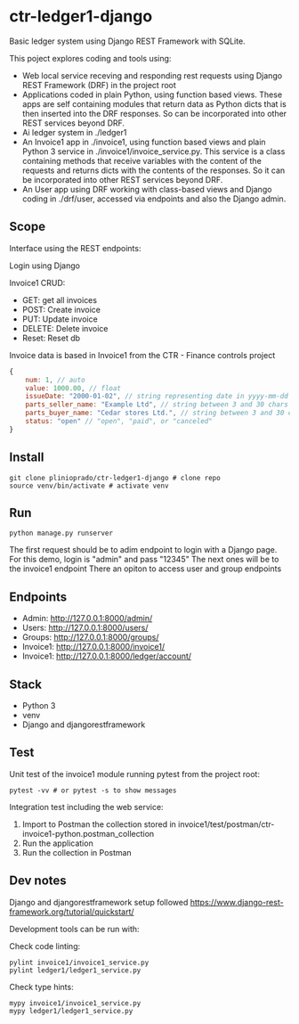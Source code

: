 # ctr-ledger1-django

Basic ledger system using Django REST Framework with SQLite.

This poject explores coding and tools using:

* Web local service receving and responding rest requests using Django REST Framework (DRF) in the project root
* Applications coded in plain Python, using function based views. These apps are self containing modules that return data as Python dicts that is then inserted into the DRF responses. So can be incorporated into other REST services beyond DRF.
* Ai ledger system in ./ledger1
* An Invoice1 app in ./invoice1, using function based views and plain Python 3 service in ./invoice1/invoice_service.py. This service is a class containing methods that receive variables with the content of the requests and returns dicts with the contents of the responses. So it can be incorporated into other REST services beyond DRF.
* An User app using DRF working with class-based views and Django coding in ./drf/user, accessed via endpoints and also the Django admin.

## Scope

Interface using the REST endpoints:

Login using Django

Invoice1 CRUD:

* GET: get all invoices
* POST: Create invoice
* PUT: Update invoice
* DELETE: Delete invoice
* Reset: Reset db

Invoice data is based in Invoice1 from the CTR - Finance controls project

```Javascript
{
    num: 1, // auto
    value: 1000.00, // float
    issueDate: "2000-01-02", // string representing date in yyyy-mm-dd
    parts_seller_name: "Example Ltd", // string between 3 and 30 chars
    parts_buyer_name: "Cedar stores Ltd.", // string between 3 and 30 chars
    status: "open" // "open", "paid", or "canceled"
}
```

## Install

```shell
git clone plinioprado/ctr-ledger1-django # clone repo
source venv/bin/activate # activate venv
```

## Run

```shell
python manage.py runserver
```

The first request should be to adim endpoint to login with a Django page.
    For this demo, login is "admin" and pass "12345"
The next ones will be to the invoice1 endpoint
There an opiton to access user and group endpoints

## Endpoints

* Admin: http://127.0.0.1:8000/admin/
* Users: http://127.0.0.1:8000/users/
* Groups: http://127.0.0.1:8000/groups/
* Invoice1: http://127.0.0.1:8000/invoice1/
* Invoice1: http://127.0.0.1:8000/ledger/account/

## Stack

* Python 3
* venv
* Django and djangorestframework

## Test

Unit test of the invoice1 module running pytest from the project root:

```shell
pytest -vv # or pytest -s to show messages
```

Integration test including the web service:

1. Import to  Postman the collection stored in invoice1/test/postman/ctr-invoice1-python.postman_collection
2. Run the application
3. Run the collection in Postman

## Dev notes

Django and djangorestframework setup followed https://www.django-rest-framework.org/tutorial/quickstart/

Development tools can be run with:

Check code linting:

```shell
pylint invoice1/invoice1_service.py
pylint ledger1/ledger1_service.py
```

Check type hints:

```shell
mypy invoice1/invoice1_service.py
mypy ledger1/ledger1_service.py
```
